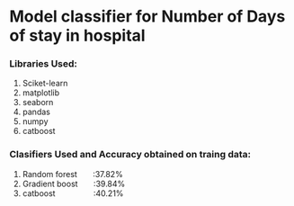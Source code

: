 # Model classifier for Number of Days of stay in hospital

### Libraries Used:
1. Sciket-learn
2. matplotlib
3. seaborn
4. pandas
5. numpy
6. catboost

### Clasifiers Used and Accuracy obtained on traing data:
1. Random forest&emsp;&emsp;:37.82%
2. Gradient boost&emsp;&emsp;:39.84%
3. catboost&emsp;&emsp;&emsp;&emsp;&nbsp;&nbsp;&nbsp;:40.21%
